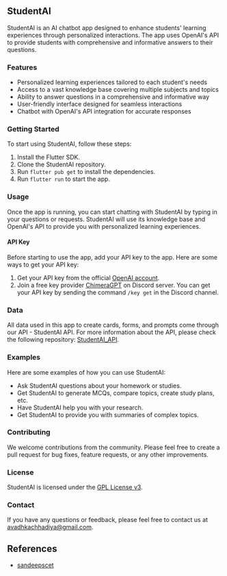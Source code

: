 ## StudentAI

StudentAI is an AI chatbot app designed to enhance students' learning experiences through personalized interactions. The app uses OpenAI's API to provide students with comprehensive and informative answers to their questions.

### Features

* Personalized learning experiences tailored to each student's needs
* Access to a vast knowledge base covering multiple subjects and topics
* Ability to answer questions in a comprehensive and informative way
* User-friendly interface designed for seamless interactions
* Chatbot with OpenAI's API integration for accurate responses

### Getting Started

To start using StudentAI, follow these steps:

1. Install the Flutter SDK.
2. Clone the StudentAI repository.
3. Run `flutter pub get` to install the dependencies.
4. Run `flutter run` to start the app.

### Usage

Once the app is running, you can start chatting with StudentAI by typing in your questions or requests. StudentAI will use its knowledge base and OpenAI's API to provide you with personalized learning experiences.

#### API Key
Before starting to use the app, add your API key to the app. Here are some ways to get your API key:

1. Get your API key from the official [OpenAI account](https://beta.openai.com/account/api-keys).
2. Join a free key provider [ChimeraGPT](https://discord.gg/QT9nqnc3bP) on Discord server. You can get your API key by sending the command `/key get` in the Discord channel.

### Data
All data used in this app to create cards, forms, and prompts come through our API - StudentAI 
API. For more information about the API, please check the following repository: [StudentAI_API](https://github.com/Avadhkumar-geek/StudentAI_API).

### Examples

Here are some examples of how you can use StudentAI:

* Ask StudentAI questions about your homework or studies.
* Get StudentAI to generate MCQs, compare topics, create study plans, etc.
* Have StudentAI help you with your research.
* Get StudentAI to provide you with summaries of complex topics.

### Contributing

We welcome contributions from the community. Please feel free to create a pull request for bug fixes, feature requests, or any other improvements.

### License

StudentAI is licensed under the [GPL License v3](LICENSE).

### Contact

If you have any questions or feedback, please feel free to contact us at <avadhkachhadiya@gmail.com>.

## References

* [sandeepscet](https://github.com/sandeepscet/prompt-apps)